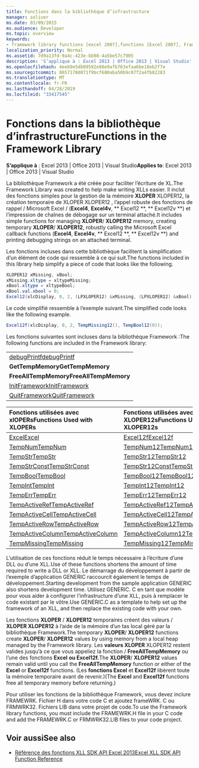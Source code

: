 ```yaml
---
title: Fonctions dans la bibliothèque d’infrastructure
manager: soliver
ms.date: 03/09/2015
ms.audience: Developer
ms.topic: overview
keywords:
- framework library functions [excel 2007],functions [Excel 2007], Framework library
localization_priority: Normal
ms.assetid: 7d9a13fd-9a4c-423e-bb08-4a5be57c7905
description: 'S’applique à : Excel 2013 | Office 2013 | Visual Studio'
ms.openlocfilehash: 4eeb9e5db09592e98e9afb763efaa6be18eb2f7e
ms.sourcegitcommit: 8657170d071f9bcf680aba50b9c07f2a4fb82283
ms.translationtype: MT
ms.contentlocale: fr-FR
ms.lasthandoff: 04/28/2019
ms.locfileid: "33417545"
---
```

# <a name="functions-in-the-framework-library"></a><span data-ttu-id="004ef-104">Fonctions dans la bibliothèque d’infrastructure</span><span class="sxs-lookup"><span data-stu-id="004ef-104">Functions in the Framework Library</span></span>

<span data-ttu-id="004ef-105">**S’applique à** : Excel 2013 | Office 2013 | Visual Studio</span><span class="sxs-lookup"><span data-stu-id="004ef-105">**Applies to**: Excel 2013 | Office 2013 | Visual Studio</span></span> 
  
<span data-ttu-id="004ef-106">La bibliothèque Framework a été créée pour faciliter l’écriture de XL.</span><span class="sxs-lookup"><span data-stu-id="004ef-106">The Framework Library was created to help make writing XLLs easier.</span></span> <span data-ttu-id="004ef-107">Il inclut des fonctions simples pour la gestion de la mémoire **XLOPER** XLOPER12, la création temporaire de XLOPER XLOPER12 , l’appel robuste des fonctions de rappel /   Microsoft Excel  /  (**Excel4**, **Excel4v**, \*\* Excel12 \*\*, \*\* Excel12v \*\*) et l’impression de chaînes de débogage sur un terminal attaché.</span><span class="sxs-lookup"><span data-stu-id="004ef-107">It includes simple functions for managing **XLOPER**/ **XLOPER12** memory, creating temporary **XLOPER**/ **XLOPER12**, robustly calling the Microsoft Excel callback functions (**Excel4**, **Excel4v**, \*\* Excel12 \*\*, \*\* Excel12v \*\*) and printing debugging strings on an attached terminal.</span></span>
  
<span data-ttu-id="004ef-108">Les fonctions incluses dans cette bibliothèque facilitent la simplification d’un élément de code qui ressemble à ce qui suit.</span><span class="sxs-lookup"><span data-stu-id="004ef-108">The functions included in this library help simplify a piece of code that looks like the following.</span></span>
  
```cs
XLOPER12 xMissing, xBool;
xMissing.xltype = xltypeMissing;
xBool.xltype = xltypeBool;
xBool.val.xbool = 0;
Excel12(xlcDisplay, 0, 2, (LPXLOPER12) &xMissing, (LPXLOPER12) &xBool);
```

<span data-ttu-id="004ef-109">Le code simplifié ressemble à l’exemple suivant.</span><span class="sxs-lookup"><span data-stu-id="004ef-109">The simplified code looks like the following example.</span></span>
  
```cs
Excel12f(xlcDisplay, 0, 2, TempMissing12(), TempBool12(0));
```

<span data-ttu-id="004ef-110">Les fonctions suivantes sont incluses dans la bibliothèque Framework :</span><span class="sxs-lookup"><span data-stu-id="004ef-110">The following functions are included in the Framework library:</span></span>
  
||
|:-----|
|[<span data-ttu-id="004ef-111">debugPrintf</span><span class="sxs-lookup"><span data-stu-id="004ef-111">debugPrintf</span></span>](debugprintf.md) <br/> |
|<span data-ttu-id="004ef-112">**GetTempMemory**</span><span class="sxs-lookup"><span data-stu-id="004ef-112">**GetTempMemory**</span></span> <br/> |
|<span data-ttu-id="004ef-113">**FreeAllTempMemory**</span><span class="sxs-lookup"><span data-stu-id="004ef-113">**FreeAllTempMemory**</span></span> <br/> |
|[<span data-ttu-id="004ef-114">InitFramework</span><span class="sxs-lookup"><span data-stu-id="004ef-114">InitFramework</span></span>](initframework.md) <br/> |
|[<span data-ttu-id="004ef-115">QuitFramework</span><span class="sxs-lookup"><span data-stu-id="004ef-115">QuitFramework</span></span>](quitframework.md) <br/> |
   
|<span data-ttu-id="004ef-116">**Fonctions utilisées avec xlOPERs**</span><span class="sxs-lookup"><span data-stu-id="004ef-116">**Functions Used with XLOPERs**</span></span>|<span data-ttu-id="004ef-117">**Fonctions utilisées avec XLOPER12s**</span><span class="sxs-lookup"><span data-stu-id="004ef-117">**Functions Used with XLOPER12s**</span></span>|
|:-----|:-----|
|[<span data-ttu-id="004ef-118">Excel</span><span class="sxs-lookup"><span data-stu-id="004ef-118">Excel</span></span>](excel-excel12f.md) <br/> |[<span data-ttu-id="004ef-119">Excel12f</span><span class="sxs-lookup"><span data-stu-id="004ef-119">Excel12f</span></span>](excel-excel12f.md) <br/> |
|[<span data-ttu-id="004ef-120">TempNum</span><span class="sxs-lookup"><span data-stu-id="004ef-120">TempNum</span></span>](tempnum-tempnum12.md) <br/> |[<span data-ttu-id="004ef-121">TempNum12</span><span class="sxs-lookup"><span data-stu-id="004ef-121">TempNum12</span></span>](tempnum-tempnum12.md) <br/> |
|[<span data-ttu-id="004ef-122">TempStr</span><span class="sxs-lookup"><span data-stu-id="004ef-122">TempStr</span></span>](tempstr.md) <br/> |[<span data-ttu-id="004ef-123">TempStr12</span><span class="sxs-lookup"><span data-stu-id="004ef-123">TempStr12</span></span>](tempstrconst-tempstr12.md) <br/> |
|[<span data-ttu-id="004ef-124">TempStrConst</span><span class="sxs-lookup"><span data-stu-id="004ef-124">TempStrConst</span></span>](tempstrconst-tempstr12.md) <br/> |[<span data-ttu-id="004ef-125">TempStr12Const</span><span class="sxs-lookup"><span data-stu-id="004ef-125">TempStr12Const</span></span>](tempstrconst-tempstr12.md) <br/> |
|[<span data-ttu-id="004ef-126">TempBool</span><span class="sxs-lookup"><span data-stu-id="004ef-126">TempBool</span></span>](tempbool-tempbool12.md) <br/> |[<span data-ttu-id="004ef-127">TempBool12</span><span class="sxs-lookup"><span data-stu-id="004ef-127">TempBool12</span></span>](tempbool-tempbool12.md) <br/> |
|[<span data-ttu-id="004ef-128">TempInt</span><span class="sxs-lookup"><span data-stu-id="004ef-128">TempInt</span></span>](tempint-tempint12.md) <br/> |[<span data-ttu-id="004ef-129">TempInt12</span><span class="sxs-lookup"><span data-stu-id="004ef-129">TempInt12</span></span>](tempint-tempint12.md) <br/> |
|[<span data-ttu-id="004ef-130">TempErr</span><span class="sxs-lookup"><span data-stu-id="004ef-130">TempErr</span></span>](temperr-temperr12.md) <br/> |[<span data-ttu-id="004ef-131">TempErr12</span><span class="sxs-lookup"><span data-stu-id="004ef-131">TempErr12</span></span>](temperr-temperr12.md) <br/> |
|[<span data-ttu-id="004ef-132">TempActiveRef</span><span class="sxs-lookup"><span data-stu-id="004ef-132">TempActiveRef</span></span>](tempactiveref-tempactiveref12.md) <br/> |[<span data-ttu-id="004ef-133">TempActiveRef12</span><span class="sxs-lookup"><span data-stu-id="004ef-133">TempActiveRef12</span></span>](tempactiveref-tempactiveref12.md) <br/> |
|[<span data-ttu-id="004ef-134">TempActiveCell</span><span class="sxs-lookup"><span data-stu-id="004ef-134">TempActiveCell</span></span>](tempactivecell-tempactivecell12.md) <br/> |[<span data-ttu-id="004ef-135">TempActiveCell12</span><span class="sxs-lookup"><span data-stu-id="004ef-135">TempActiveCell12</span></span>](tempactivecell-tempactivecell12.md) <br/> |
|[<span data-ttu-id="004ef-136">TempActiveRow</span><span class="sxs-lookup"><span data-stu-id="004ef-136">TempActiveRow</span></span>](tempactiverow-tempactiverow12.md) <br/> |[<span data-ttu-id="004ef-137">TempActiveRow12</span><span class="sxs-lookup"><span data-stu-id="004ef-137">TempActiveRow12</span></span>](tempactiverow-tempactiverow12.md) <br/> |
|[<span data-ttu-id="004ef-138">TempActiveColumn</span><span class="sxs-lookup"><span data-stu-id="004ef-138">TempActiveColumn</span></span>](tempactivecolumn-tempactivecolumn12.md) <br/> |[<span data-ttu-id="004ef-139">TempActiveColumn12</span><span class="sxs-lookup"><span data-stu-id="004ef-139">TempActiveColumn12</span></span>](tempactivecolumn-tempactivecolumn12.md) <br/> |
|[<span data-ttu-id="004ef-140">TempMissing</span><span class="sxs-lookup"><span data-stu-id="004ef-140">TempMissing</span></span>](tempmissing-tempmissing12.md) <br/> |[<span data-ttu-id="004ef-141">TempMissing12</span><span class="sxs-lookup"><span data-stu-id="004ef-141">TempMissing12</span></span>](tempmissing-tempmissing12.md) <br/> |
   
<span data-ttu-id="004ef-142">L’utilisation de ces fonctions réduit le temps nécessaire à l’écriture d’une DLL ou d’une XLL.</span><span class="sxs-lookup"><span data-stu-id="004ef-142">Use of these functions shortens the amount of time required to write a DLL or XLL.</span></span> <span data-ttu-id="004ef-143">Le démarrage du développement à partir de l’exemple d’application GENERIC raccourcit également le temps de développement.</span><span class="sxs-lookup"><span data-stu-id="004ef-143">Starting development from the sample application GENERIC also shortens development time.</span></span> <span data-ttu-id="004ef-144">Utilisez GENERIC. C en tant que modèle pour vous aider à configurer l’infrastructure d’une XLL, puis à remplacer le code existant par le vôtre.</span><span class="sxs-lookup"><span data-stu-id="004ef-144">Use GENERIC.C as a template to help set up the framework of an XLL, and then replace the existing code with your own.</span></span>
  
<span data-ttu-id="004ef-145">Les fonctions **XLOPER** /  **XLOPER12** temporaires créent des valeurs  /  **XLOPER XLOPER12** à l’aide de la mémoire d’un tas local géré par la bibliothèque Framework.</span><span class="sxs-lookup"><span data-stu-id="004ef-145">The temporary **XLOPER**/ **XLOPER12** functions create **XLOPER**/ **XLOPER12** values by using memory from a local heap managed by the Framework library.</span></span> <span data-ttu-id="004ef-146">Les **valeurs XLOPER** XLOPER12 restent valides jusqu’à ce que vous appeliez la fonction /   **FreeAllTempMemory** ou l’une des fonctions **Excel** **ou Excel12f.**</span><span class="sxs-lookup"><span data-stu-id="004ef-146">The **XLOPER**/ **XLOPER12** values remain valid until you call the **FreeAllTempMemory** function or either of the **Excel** or **Excel12f** functions.</span></span> <span data-ttu-id="004ef-147">(Les **fonctions Excel** et **Excel12f** libèrent toute la mémoire temporaire avant de revenir.)</span><span class="sxs-lookup"><span data-stu-id="004ef-147">(The **Excel** and **Excel12f** functions free all temporary memory before returning.)</span></span> 
  
<span data-ttu-id="004ef-148">Pour utiliser les fonctions de la bibliothèque Framework, vous devez inclure FRAMEWRK. Fichier H dans votre code C et ajoutez frameWRK. C ou FRMWRK32. Fichiers LIB dans votre projet de code.</span><span class="sxs-lookup"><span data-stu-id="004ef-148">To use the Framework library functions, you must include the FRAMEWRK.H file in your C code and add the FRAMEWRK.C or FRMWRK32.LIB files to your code project.</span></span>
  
## <a name="see-also"></a><span data-ttu-id="004ef-149">Voir aussi</span><span class="sxs-lookup"><span data-stu-id="004ef-149">See also</span></span>

- [<span data-ttu-id="004ef-150">Référence des fonctions XLL SDK API Excel 2013</span><span class="sxs-lookup"><span data-stu-id="004ef-150">Excel XLL SDK API Function Reference</span></span>](excel-xll-sdk-api-function-reference.md)

